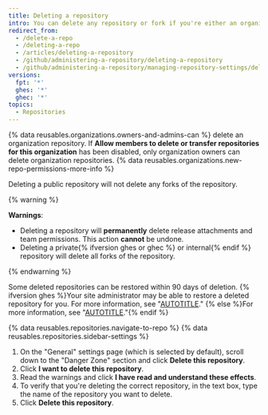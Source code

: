 ```yaml
---
title: Deleting a repository
intro: You can delete any repository or fork if you're either an organization owner or have admin permissions for the repository or fork. Deleting a forked repository does not delete the upstream repository.
redirect_from:
  - /delete-a-repo
  - /deleting-a-repo
  - /articles/deleting-a-repository
  - /github/administering-a-repository/deleting-a-repository
  - /github/administering-a-repository/managing-repository-settings/deleting-a-repository
versions:
  fpt: '*'
  ghes: '*'
  ghec: '*'
topics:
  - Repositories
---
```

{% data reusables.organizations.owners-and-admins-can %} delete an organization repository. If **Allow members to delete or transfer repositories for this organization** has been disabled, only organization owners can delete organization repositories. {% data reusables.organizations.new-repo-permissions-more-info %}

Deleting a public repository will not delete any forks of the repository.

{% warning %}

**Warnings**:

* Deleting a repository will **permanently** delete release attachments and team permissions. This action **cannot** be undone.
* Deleting a private{% ifversion ghes or ghec %} or internal{% endif %} repository will delete all forks of the repository.

{% endwarning %}

Some deleted repositories can be restored within 90 days of deletion. {% ifversion ghes %}Your site administrator may be able to restore a deleted repository for you. For more information, see "[AUTOTITLE](/admin/user-management/managing-repositories-in-your-enterprise/restoring-a-deleted-repository)." {% else %}For more information, see "[AUTOTITLE](/repositories/creating-and-managing-repositories/restoring-a-deleted-repository)."{% endif %}

{% data reusables.repositories.navigate-to-repo %}
{% data reusables.repositories.sidebar-settings %}
1. On the "General" settings page (which is selected by default), scroll down to the "Danger Zone" section and click **Delete this repository**.
1. Click **I want to delete this repository**.
1. Read the warnings and click **I have read and understand these effects**.
1. To verify that you're deleting the correct repository, in the text box, type the name of the repository you want to delete.
1. Click **Delete this repository**.
